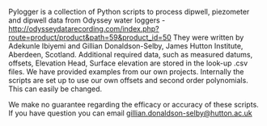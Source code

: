 Pylogger is a collection of Python scripts to process dipwell, piezometer and dipwell data from Odyssey water loggers - http://odysseydatarecording.com/index.php?route=product/product&path=59&product_id=50 They were written by Adekunle Ibiyemi and Gillian Donaldson-Selby, James Hutton Institute, Aberdeen, Scotland. Additional required data, such as measured datums, offsets, Elevation Head, Surface elevation are stored in the look-up .csv files. We have provided examples from our own projects. Internally the scripts are set up to use our own offsets and second order polynomials. This can easily be changed.

We make no guarantee regarding the efficacy or accuracy of these scripts. If you have question you can email gillian.donaldson-selby@hutton.ac.uk

